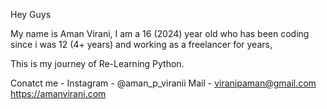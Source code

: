 Hey Guys 

My name is Aman Virani, I am a 16 (2024) year old who has been coding since i was 12 (4+ years) and working as a freelancer for years,

This is my journey of Re-Learning Python. 

Conatct me - 
Instagram - @aman_p_viranii 
Mail - viranipaman@gmail.com
https://amanvirani.com 
